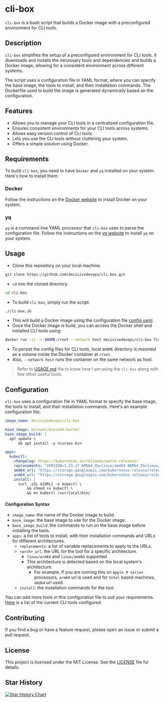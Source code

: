 # cli-box

`cli-box` is a bash script that builds a Docker image with a preconfigured environment for CLI tools.

## Description

`cli-box` simplifies the setup of a preconfigured environment for CLI tools. It downloads and installs the necessary tools and dependencies and builds a Docker image, allowing for a consistent environment across different systems.

The script uses a configuration file in YAML format, where you can specify the base image, the tools to install, and their installation commands. The Dockerfile used to build the image is generated dynamically based on the configuration.

## Features

- Allows you to manage your CLI tools in a centralized configuration file.
- Ensures consistent environments for your CLI tools across systems.
- Allows easy version control of CLI tools.
- Lets you use the CLI tools without cluttering your system.
- Offers a simple solution using Docker.

## Requirements

To build `cli-box`, you need to have `Docker` and `yq` installed on your system. Here's how to install them:
### Docker

Follow the instructions on the [Docker website](https://docs.docker.com/engine/install/) to install Docker on your system.
### yq

`yq` is a command-line YAML processor that `cli-box` uses to parse the configuration file. Follow the instructions on the [yq website](https://github.com/mikefarah/yq#install) to install `yq` on your system.

## Usage
- Clone this repository on your local machine.
```bash
git clone https://github.com/decisivedevops/cli-box.git
```

- `cd` into the cloned directory.
```bash
cd cli-box
```

- To build `cli-box`, simply run the script:
```bash
./cli-box.sh
```
- This will build a Docker image using the configuration file [config.yaml](config.yaml).
- Once the Docker image is build, you can access the Docker shell and installed CLI tools using:

```bash
docker run -it -v $HOME:/root --network host decisivedevops/cli-box fish
```

- To persist the config files for CLI tools, local `$HOME` directory is mounted as a volume inside the Docker container at `/root`.
- Also, `--network host` runs the container on the same network as host.

> Refer to [USAGE.md](USAGE.md) file to know how I am using the `cli-box` along with few other useful tools.

## Configuration

`cli-box` uses a configuration file in YAML format to specify the base image, the tools to install, and their installation commands. Here's an example configuration file:


```yaml
image_name: decisivedevops/cli-box

base_image: bitnami/minideb:buster
base_image_build: |
  apt update \
      && apt install -y ncurses-bin

apps:
  kubectl:
    changelog: https://kubernetes.io/releases/patch-releases/
    replacements: "VERSION=1.23.17 AMD64_OS=linux/amd64 ARM64_OS=linux/arm64"
    amd64_url: "https://storage.googleapis.com/kubernetes-release/release/v${VERSION}/bin/${AMD64_OS}/kubectl"
    arm64_url: "https://storage.googleapis.com/kubernetes-release/release/v${VERSION}/bin/${ARM64_OS}/kubectl"
    install: |
      curl -sSL ${URL} -o kubectl \
          && chmod +x kubectl \
          && mv kubectl /usr/local/bin/
```
#### Configuration Syntax
- `image_name`: the name of the Docker image to build.
- `base_image`: the base image to use for the Docker image.
- `base_image_build`: the commands to run on the base image before installing the tools.
- `apps`: a list of tools to install, with their installation commands and URLs for different architectures.
	- `replacements`: a list of variable replacements to apply to the URLs.
	- `<arch>_url`: the URL for the tool for a specific architecture.
	  - `linux/arm64` and `linux/amd64` supported
	  - This architecture is detected based on the local system's architecture.
	    - For example, If you are running this on `Apple M series` processors, `arm64` url is used and for `Intel` based machines, `amd64` url used.
	- `install`: the installation commands for the tool.

You can add more tools in this configuration file to suit your requirements. [Here](APPLIST.md) is a list of the current CLI tools configured.

## Contributing

If you find a bug or have a feature request, please open an issue or submit a pull request.
## License

This project is licensed under the MIT License. See the [LICENSE](LICENSE) file for details.

## Star History

[![Star History Chart](https://api.star-history.com/svg?repos=decisivedevops/cli-box&type=Date)](https://star-history.com/#decisivedevops/cli-box&Date)
